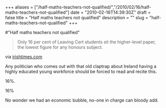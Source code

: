 +++
aliases = ["/half-maths-teachers-not-qualified/","/2010/02/16/half-maths-teachers-not-qualified"]
date = "2010-02-16T14:39:30Z"
draft = false
title = "Half maths teachers not qualified"
description = ""
slug = "half-maths-teachers-not-qualified"
+++

#"Half maths teachers not qualified"


 <div class="posterous_bookmarklet_entry">
 <blockquote class="posterous_short_quote">Only 16 per cent of Leaving Cert students sit the higher-level paper, the lowest figure for any honours subject.</blockquote>

<div class="posterous_quote_citation">via <a href="http://www.irishtimes.com/newspaper/breaking/2010/0216/breaking50.html">irishtimes.com</a></div>
 <p>Any politician who comes out with that old claptrap about Ireland having a highly educated young workforce should be forced to read and recite this. 
</p><p>16%.
</p><p>16%
</p><p>No wonder we had an economic bubble, no-one in charge can bloody add.</p></div>
 